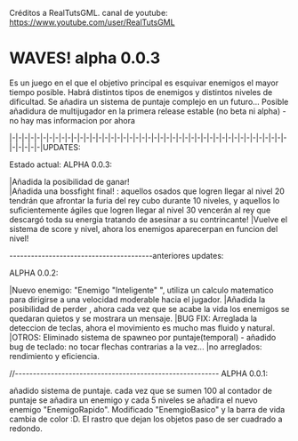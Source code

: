 Créditos a RealTutsGML. canal de youtube:
https://www.youtube.com/user/RealTutsGML

# WAVES! alpha 0.0.3
Es un juego en el que el objetivo principal es esquivar enemigos el mayor tiempo posible. Habrá distintos tipos de enemigos y distintos niveles de dificultad. Se añadira un sistema de puntaje complejo en un futuro... Posible añadidura de multijugador en la primera release estable (no beta ni alpha) - no hay mas informacion por ahora

|-|-|-|-|-|-|-|-|-|-|-|-|-|-|-|-|-|-|-|-|-|-|-|-|-|-|-|-|-|-|-|-|-|-|-|-|-|-|-|-|-|-|-|-|-|-|-|-|-|-|UPDATES:


Estado actual: ALPHA 0.0.3:	

|Añadida la posibilidad de ganar!	
|Añadida una bossfight final! : aquellos osados que logren llegar al nivel 20 tendrán que afrontar la furia del rey cubo durante 10 niveles, y aquellos lo suficientemente ágiles que logren llegar al nivel 30 vencerán al rey que descargó toda su energia tratando de asesinar a su contrincante!
|Vuelve el sistema de score y nivel, ahora los enemigos aparecerpan en funcion del nivel!

----------------------------------------anteriores updates:

ALPHA 0.0.2:

|Nuevo enemigo: "Enemigo "Inteligente" ", utiliza un calculo matematico para dirigirse a una velocidad moderable hacia el jugador.
|Añadida la posibilidad de perder , ahora cada vez que se acabe la vida los enemigos se quedaran quietos y se mostrara un mensaje.
|BUG FIX: Arreglada la deteccion de teclas, ahora el movimiento es mucho mas fluido y natural.
|OTROS: Eliminado sistema de spawneo por puntaje(temporal) - añadido bug de teclado: no tocar flechas contrarias a la vez...
|no arreglados: rendimiento y eficiencia.

//---------------------------------------------------------
ALPHA 0.0.1: 

añadido sistema de puntaje. cada vez que se sumen 100 al contador de puntaje se añadira un enemigo y cada 5 niveles se añadira el nuevo enemigo "EnemigoRapido". Modificado "EnemgioBasico" y la barra de vida cambia de color :D. El rastro que dejan los objetos paso de ser cuadrado a redondo.
